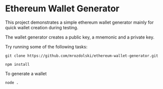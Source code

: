 # Ethereum Wallet Generator

This project demonstrates a simple ethereum wallet generator mainly for quick wallet creation during testing.

The wallet generator creates a public key, a mnemonic and a private key.

Try running some of the following tasks:

```shell
git clone https://github.com/mrozdolski/ethereum-wallet-generator.git
```

```shell
npm install
```

To generate a wallet

```shell
node .
```

